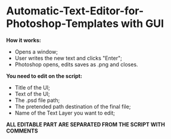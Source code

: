 # Automatic-Text-Editor-for-Photoshop-Templates with GUI
**How it works:**
- Opens a window;
- User writes the new text and clicks "Enter";
- Photoshop opens, edits saves as .png and closes.



**You need to edit on the script:**
- Title of the UI;
- Text of the UI;
- The .psd file path;
- The pretended path destination of the final file;
- Name of the Text Layer you want to edit;

**ALL EDITABLE PART ARE SEPARATED FROM THE SCRIPT WITH COMMENTS**
